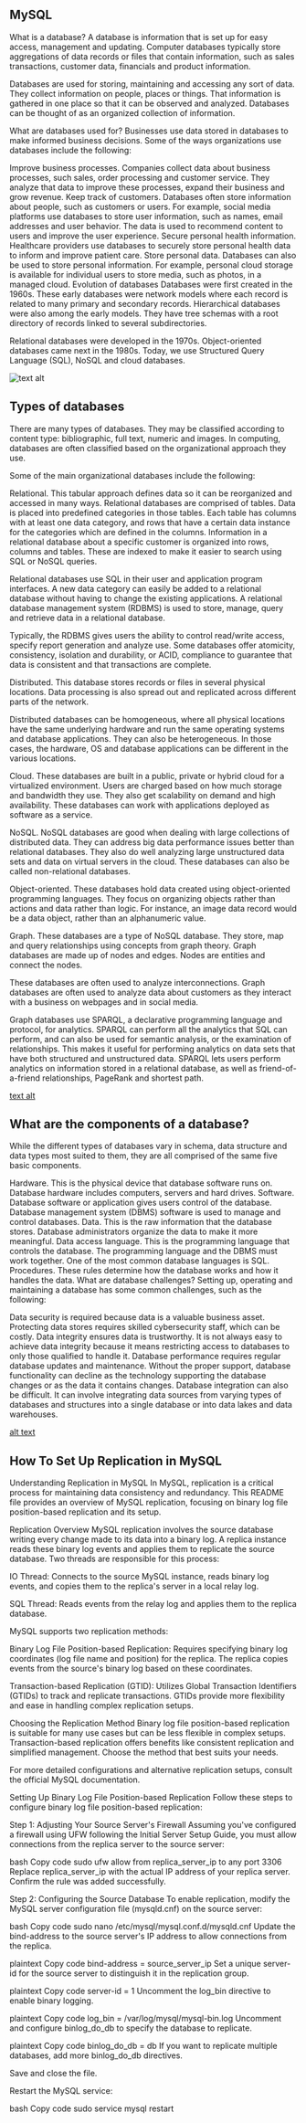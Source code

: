 ## MySQL

What is a database?
A database is information that is set up for easy access, management and updating. Computer databases typically store aggregations of data records or files that contain information, such as sales transactions, customer data, financials and product information.

Databases are used for storing, maintaining and accessing any sort of data. They collect information on people, places or things. That information is gathered in one place so that it can be observed and analyzed. Databases can be thought of as an organized collection of information.

What are databases used for?
Businesses use data stored in databases to make informed business decisions. Some of the ways organizations use databases include the following:

Improve business processes. Companies collect data about business processes, such sales, order processing and customer service. They analyze that data to improve these processes, expand their business and grow revenue.
Keep track of customers. Databases often store information about people, such as customers or users. For example, social media platforms use databases to store user information, such as names, email addresses and user behavior. The data is used to recommend content to users and improve the user experience.
Secure personal health information. Healthcare providers use databases to securely store personal health data to inform and improve patient care.
Store personal data. Databases can also be used to store personal information. For example, personal cloud storage is available for individual users to store media, such as photos, in a managed cloud.
Evolution of databases
Databases were first created in the 1960s. These early databases were network models where each record is related to many primary and secondary records. Hierarchical databases were also among the early models. They have tree schemas with a root directory of records linked to several subdirectories.

Relational databases were developed in the 1970s. Object-oriented databases came next in the 1980s. Today, we use Structured Query Language (SQL), NoSQL and cloud databases.

![text alt](https://s3.amazonaws.com/intranet-projects-files/holbertonschool-sysadmin_devops/280/KkrkDHT.png)

## Types of databases
There are many types of databases. They may be classified according to content type: bibliographic, full text, numeric and images. In computing, databases are often classified based on the organizational approach they use.

Some of the main organizational databases include the following:

Relational. This tabular approach defines data so it can be reorganized and accessed in many ways. Relational databases are comprised of tables. Data is placed into predefined categories in those tables. Each table has columns with at least one data category, and rows that have a certain data instance for the categories which are defined in the columns. Information in a relational database about a specific customer is organized into rows, columns and tables. These are indexed to make it easier to search using SQL or NoSQL queries.

Relational databases use SQL in their user and application program interfaces. A new data category can easily be added to a relational database without having to change the existing applications. A relational database management system (RDBMS) is used to store, manage, query and retrieve data in a relational database.

Typically, the RDBMS gives users the ability to control read/write access, specify report generation and analyze use. Some databases offer atomicity, consistency, isolation and durability, or ACID, compliance to guarantee that data is consistent and that transactions are complete.


Distributed. This database stores records or files in several physical locations. Data processing is also spread out and replicated across different parts of the network.

Distributed databases can be homogeneous, where all physical locations have the same underlying hardware and run the same operating systems and database applications. They can also be heterogeneous. In those cases, the hardware, OS and database applications can be different in the various locations.

Cloud. These databases are built in a public, private or hybrid cloud for a virtualized environment. Users are charged based on how much storage and bandwidth they use. They also get scalability on demand and high availability. These databases can work with applications deployed as software as a service.

NoSQL. NoSQL databases are good when dealing with large collections of distributed data. They can address big data performance issues better than relational databases. They also do well analyzing large unstructured data sets and data on virtual servers in the cloud. These databases can also be called non-relational databases.

Object-oriented. These databases hold data created using object-oriented programming languages. They focus on organizing objects rather than actions and data rather than logic. For instance, an image data record would be a data object, rather than an alphanumeric value.

Graph. These databases are a type of NoSQL database. They store, map and query relationships using concepts from graph theory. Graph databases are made up of nodes and edges. Nodes are entities and connect the nodes.

These databases are often used to analyze interconnections. Graph databases are often used to analyze data about customers as they interact with a business on webpages and in social media.

Graph databases use SPARQL, a declarative programming language and protocol, for analytics. SPARQL can perform all the analytics that SQL can perform, and can also be used for semantic analysis, or the examination of relationships. This makes it useful for performing analytics on data sets that have both structured and unstructured data. SPARQL lets users perform analytics on information stored in a relational database, as well as friend-of-a-friend relationships, PageRank and shortest path.

[text alt](https://cdn.ttgtmedia.com/rms/onlineimages/datamanagement-graph_database_vs_relational_database-f_mobile.png)

## What are the components of a database?
While the different types of databases vary in schema, data structure and data types most suited to them, they are all comprised of the same five basic components.

Hardware. This is the physical device that database software runs on. Database hardware includes computers, servers and hard drives.
Software. Database software or application gives users control of the database. Database management system (DBMS) software is used to manage and control databases.
Data. This is the raw information that the database stores. Database administrators organize the data to make it more meaningful.
Data access language. This is the programming language that controls the database. The programming language and the DBMS must work together. One of the most common database languages is SQL.
Procedures. These rules determine how the database works and how it handles the data.
What are database challenges?
Setting up, operating and maintaining a database has some common challenges, such as the following:

Data security is required because data is a valuable business asset. Protecting data stores requires skilled cybersecurity staff, which can be costly.
Data integrity ensures data is trustworthy. It is not always easy to achieve data integrity because it means restricting access to databases to only those qualified to handle it.
Database performance requires regular database updates and maintenance. Without the proper support, database functionality can decline as the technology supporting the database changes or as the data it contains changes.
Database integration can also be difficult. It can involve integrating data sources from varying types of databases and structures into a single database or into data lakes and data warehouses.

[alt text](https://cdn.ttgtmedia.com/rms/onlineimages/sqlserver-dbms_components-h_half_column_mobile.png)


## How To Set Up Replication in MySQL

Understanding Replication in MySQL
In MySQL, replication is a critical process for maintaining data consistency and redundancy. This README file provides an overview of MySQL replication, focusing on binary log file position-based replication and its setup.

Replication Overview
MySQL replication involves the source database writing every change made to its data into a binary log. A replica instance reads these binary log events and applies them to replicate the source database. Two threads are responsible for this process:

IO Thread: Connects to the source MySQL instance, reads binary log events, and copies them to the replica's server in a local relay log.

SQL Thread: Reads events from the relay log and applies them to the replica database.

MySQL supports two replication methods:

Binary Log File Position-based Replication: Requires specifying binary log coordinates (log file name and position) for the replica. The replica copies events from the source's binary log based on these coordinates.

Transaction-based Replication (GTID): Utilizes Global Transaction Identifiers (GTIDs) to track and replicate transactions. GTIDs provide more flexibility and ease in handling complex replication setups.

Choosing the Replication Method
Binary log file position-based replication is suitable for many use cases but can be less flexible in complex setups. Transaction-based replication offers benefits like consistent replication and simplified management. Choose the method that best suits your needs.

For more detailed configurations and alternative replication setups, consult the official MySQL documentation.

Setting Up Binary Log File Position-based Replication
Follow these steps to configure binary log file position-based replication:

Step 1: Adjusting Your Source Server's Firewall
Assuming you've configured a firewall using UFW following the Initial Server Setup Guide, you must allow connections from the replica server to the source server:

bash
Copy code
sudo ufw allow from replica_server_ip to any port 3306
Replace replica_server_ip with the actual IP address of your replica server. Confirm the rule was added successfully.

Step 2: Configuring the Source Database
To enable replication, modify the MySQL server configuration file (mysqld.cnf) on the source server:

bash
Copy code
sudo nano /etc/mysql/mysql.conf.d/mysqld.cnf
Update the bind-address to the source server's IP address to allow connections from the replica.

plaintext
Copy code
bind-address = source_server_ip
Set a unique server-id for the source server to distinguish it in the replication group.

plaintext
Copy code
server-id = 1
Uncomment the log_bin directive to enable binary logging.

plaintext
Copy code
log_bin = /var/log/mysql/mysql-bin.log
Uncomment and configure binlog_do_db to specify the database to replicate.

plaintext
Copy code
binlog_do_db = db
If you want to replicate multiple databases, add more binlog_do_db directives.

Save and close the file.

Restart the MySQL service:

bash
Copy code
sudo service mysql restart